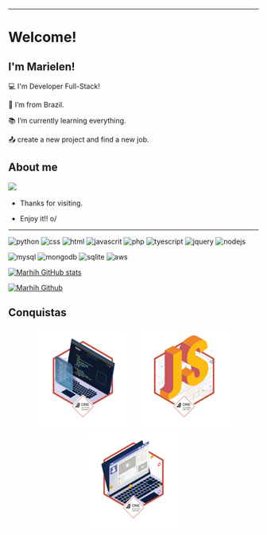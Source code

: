 ----------------------------------------------------------------------------------

# Welcome!

 

## I'm Marielen!

 

:computer: I'm Developer Full-Stack!

:house_with_garden: I’m from Brazil.

:books: I’m currently learning everything.

:outbox_tray: create a new project and find a new job.

 

## About me

<a href="https://www.linkedin.com/in/marielen-rezende-733271163/">
<img src="https://img.shields.io/badge/LinkedIn-0077B5?style=for-the-badge&logo=linkedin&logoColor=white"></a>

- Thanks for visiting.

- Enjoy it!! o/

----------------------------------------------------------------------------------
![python](https://img.shields.io/badge/Python-FFD43B?style=for-the-badge&logo=python&logoColor=blue)
![css](https://img.shields.io/badge/CSS3-1572B6?style=for-the-badge&logo=css3&logoColor=white)
![html](https://img.shields.io/badge/HTML5-E34F26?style=for-the-badge&logo=html5&logoColor=white)
![javascrit](https://img.shields.io/badge/JavaScript-323330?style=for-the-badge&logo=javascript&logoColor=F7DF1E)
![php](https://img.shields.io/badge/PHP-777BB4?style=for-the-badge&logo=php&logoColor=white)
![tyescript](https://img.shields.io/badge/TypeScript-007ACC?style=for-the-badge&logo=typescript&logoColor=white)
![jquery](https://img.shields.io/badge/jQuery-0769AD?style=for-the-badge&logo=jquery&logoColor=white)
![nodejs](https://img.shields.io/badge/Node.js-339933?style=for-the-badge&logo=nodedotjs&logoColor=white)

![mysql](https://img.shields.io/badge/MySQL-005C84?style=for-the-badge&logo=mysql&logoColor=white)
![mongodb](https://img.shields.io/badge/MongoDB-4EA94B?style=for-the-badge&logo=mongodb&logoColor=white)
![sqlite](https://img.shields.io/badge/SQLite-07405E?style=for-the-badge&logo=sqlite&logoColor=white)
![aws](https://img.shields.io/badge/Amazon_AWS-FF9900?style=for-the-badge&logo=amazonaws&logoColor=white)


[![Marhih GitHub stats](https://github-readme-stats.vercel.app/api?username=Marhih)](https://github.com/Marhih/github-readme-stats)


[![Marhih Github](https://github-readme-stats.vercel.app/api/top-langs/?username=Marhih)](https://github.com/Marhih/github-readme-stats)


## Conquistas

<p align="center" >
     <img width="200" heigth="200" src="https://github.com/Marhih/imagens/blob/master/badges/badge1.png">
     <img width="200" heigth="200" src="https://github.com/Marhih/imagens/blob/master/badges/badge2.png">
     <img width="200" heigth="200" src="https://github.com/Marhih/imagens/blob/master/badges/badge3.png">
</p>
